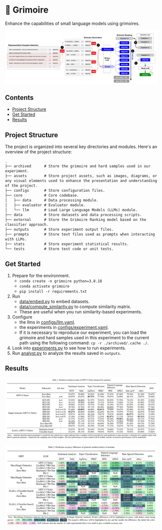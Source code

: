 # 📖 Grimoire

Enhance the capabilities of small language models using grimoires.
<p align="center"><img src="./assets/grim_framework.jpg" alt=""></p>

## Contents
- [Project Structure](#project-structure)
- [Get Started](#get-started)
- [Results](#results)


## Project Structure
The project is organized into several key directories and modules. Here's an overview of the project structure:
```
.
├── archived      # Store the grimoire and hard samples used in our experiment.
├── assets        # Store project assets, such as images, diagrams, or any visual elements used to enhance the presentation and understanding of the project.
├── configs       # Store configuration files.
├── core          # Core codebase.
│   ├── data      # Data processing module.
│   ├── evaluator # Evaluator module.
│   └── llm       # Load Large Language Models (LLMs) module.
├── data          # Store datasets and data processing scripts.
├── external      # Store the Grimoire Ranking model based on the classifier approach.
├── outputs       # Store experiment output files.
├── prompts       # Store text files used as prompts when interacting with LLMs.
├── stats         # Store experiment statistical results.
└── tests         # Store test code or unit tests.
```


## Get Started

1. Prepare for the environment.
   * `conda create -n grimoire python=3.8.18`
   * `conda activate grimoire`
   * `pip install -r requirements.txt`
2. Run
   * [data/embed.py](data/embed.py) to embed datasets.
   * [data/compute_similarity.py](data/compute_similarity.py) to compute similarity matrix.
   * These are useful when you run similarity-based experiments.
3. Configure
   * the llms in [configs/llm.yaml](configs/llm.yaml).
   * the experiments in [configs/experiment.yaml](configs/experiment.yaml).
   * If it is necessary to reproduce our experiment, you can load the grimoire and hard samples used in this experiment to the current path using the following command: `cp -r ./archived/.cache ./`.
4. Look into [experiments.py](experiments.py) to see how to run experiments.
5. Run [analyst.py](analyst.py) to analyze the results saved in `outputs`.

## Results
<p align="center"><img src="./assets/res_gpt-3.5-turbo.jpg" alt=""></p>
<p align="center"><img src="./assets/acc_diff_grim_to_baseline.jpg" alt=""></p>

